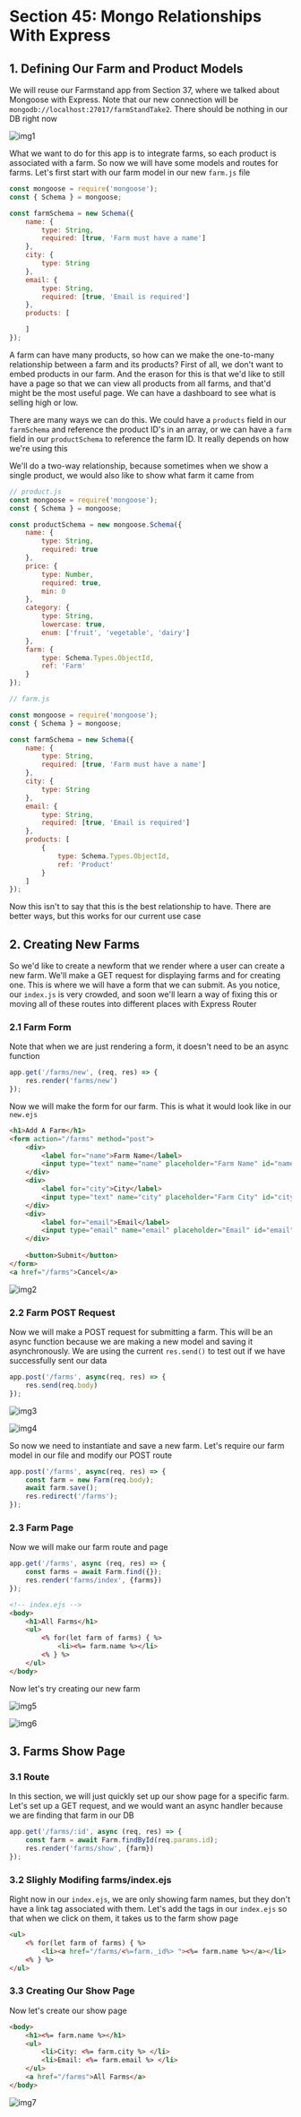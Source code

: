 # Section 45: Mongo Relationships With Express

## 1. Defining Our Farm and Product Models

We will reuse our Farmstand app from Section 37, where we talked about Mongoose with Express. Note that our new connection will be `mongodb://localhost:27017/farmStandTake2`. There should be nothing in our DB right now

![img1](https://github.com/Brian-E-Nguyen/Web-Dev-Bootcamp-2020/blob/45-Mongo-Relations-With-Express/45-Mongo-Relations-With-Express/img-for-notes/img1.jpg?raw=true)

What we want to do for this app is to integrate farms, so each product is associated with a farm. So now we will have some models and routes for farms. Let's first start with our farm model in our new `farm.js` file

```js
const mongoose = require('mongoose');
const { Schema } = mongoose;

const farmSchema = new Schema({
    name: {
        type: String,
        required: [true, 'Farm must have a name']
    },
    city: {
        type: String
    },
    email: {
        type: String,
        required: [true, 'Email is required']
    },
    products: [

    ]
});
```

A farm can have many products, so how can we make the one-to-many relationship between a farm and its products? First of all, we don't want to embed products in our farm. And the erason for this is that we'd like to still have a page so that we can view all products from all farms, and that'd might be the most useful page. We can have a dashboard to see what is selling high or low.

There are many ways we can do this. We could have a `products` field in our `farmSchema` and reference the product ID's in an array, or we can have a `farm` field in our `productSchema` to reference the farm ID. It really depends on how we're using this

We'll do a two-way relationship, because sometimes when we show a single product, we would also like to show what farm it came from

```js
// product.js
const mongoose = require('mongoose');
const { Schema } = mongoose;

const productSchema = new mongoose.Schema({
    name: {
        type: String,
        required: true
    },
    price: {
        type: Number,
        required: true,
        min: 0
    },
    category: {
        type: String,
        lowercase: true,
        enum: ['fruit', 'vegetable', 'dairy']
    },
    farm: {
        type: Schema.Types.ObjectId,
        ref: 'Farm'
    }
});
```

```js
// farm.js

const mongoose = require('mongoose');
const { Schema } = mongoose;

const farmSchema = new Schema({
    name: {
        type: String,
        required: [true, 'Farm must have a name']
    },
    city: {
        type: String
    },
    email: {
        type: String,
        required: [true, 'Email is required']
    },
    products: [
        {
            type: Schema.Types.ObjectId,
            ref: 'Product'
        }
    ]
});
```

Now this isn't to say that this is the best relationship to have. There are better ways, but this works for our current use case

## 2. Creating New Farms

So we'd like to create a newform that we render where a user can create a new farm. We'll make a GET request for displaying farms and for creating one. This is where we will have a form that we can submit. As you notice, our `index.js` is very crowded, and soon we'll learn a way of fixing this or moving all of these routes into different places with Express Router

### 2.1 Farm Form

Note that when we are just rendering a form, it doesn't need to be an async function

```js
app.get('/farms/new', (req, res) => {
    res.render('farms/new')
});
```

Now we will make the form for our farm. This is what it would look like in our `new.ejs`

```html
<h1>Add A Farm</h1>
<form action="/farms" method="post">
    <div>
        <label for="name">Farm Name</label>
        <input type="text" name="name" placeholder="Farm Name" id="name">
    </div>
    <div>
        <label for="city">City</label>
        <input type="text" name="city" placeholder="Farm City" id="city">
    </div>
    <div>
        <label for="email">Email</label>
        <input type="email" name="email" placeholder="Email" id="email">
    </div>
    
    <button>Submit</button>
</form>
<a href="/farms">Cancel</a>
```

![img2](https://github.com/Brian-E-Nguyen/Web-Dev-Bootcamp-2020/blob/45-Mongo-Relations-With-Express/45-Mongo-Relations-With-Express/img-for-notes/img2.jpg?raw=true)

### 2.2 Farm POST Request

Now we will make a POST request for submitting a farm. This will be an async function because we are making a new model and saving it asynchronously. We are using the current `res.send()` to test out if we have successfully sent our data

```js
app.post('/farms', async(req, res) => {
    res.send(req.body)
});
```

![img3](https://github.com/Brian-E-Nguyen/Web-Dev-Bootcamp-2020/blob/45-Mongo-Relations-With-Express/45-Mongo-Relations-With-Express/img-for-notes/img3.jpg?raw=true)

![img4](https://github.com/Brian-E-Nguyen/Web-Dev-Bootcamp-2020/blob/45-Mongo-Relations-With-Express/45-Mongo-Relations-With-Express/img-for-notes/img4.jpg?raw=true)


So now we need to instantiate and save a new farm. Let's require our farm model in our file and modify our POST route

```js
app.post('/farms', async(req, res) => {
    const farm = new Farm(req.body);
    await farm.save();
    res.redirect('/farms');
});
```

### 2.3 Farm Page

Now we will make our farm route and page

```js
app.get('/farms', async (req, res) => {
    const farms = await Farm.find({});
    res.render('farms/index', {farms})
});
```

```html
<!-- index.ejs -->
<body>
    <h1>All Farms</h1>
    <ul>
        <% for(let farm of farms) { %> 
            <li><%= farm.name %></li>
        <% } %>
    </ul>
</body>
```

Now let's try creating our new farm

![img5](https://github.com/Brian-E-Nguyen/Web-Dev-Bootcamp-2020/blob/45-Mongo-Relations-With-Express/45-Mongo-Relations-With-Express/img-for-notes/img5.jpg?raw=true)

![img6](https://github.com/Brian-E-Nguyen/Web-Dev-Bootcamp-2020/blob/45-Mongo-Relations-With-Express/45-Mongo-Relations-With-Express/img-for-notes/img6.jpg?raw=true)


## 3. Farms Show Page

### 3.1 Route

In this section, we will just quickly set up our show page for a specific farm. Let's set up a GET request, and we would want an async handler because we are finding that farm in our DB

```js
app.get('/farms/:id', async (req, res) => {
    const farm = await Farm.findById(req.params.id);
    res.render('farms/show', {farm})
});
```

### 3.2 Slighly Modifing farms/index.ejs

Right now in our `index.ejs`, we are only showing farm names, but they don't have a link tag associated with them. Let's add the tags in our `index.ejs` so that when we click on them, it takes us to the farm show page

```html
<ul>
    <% for(let farm of farms) { %> 
        <li><a href="/farms/<%=farm._id%> "><%= farm.name %></a></li>
    <% } %>
</ul>
```

### 3.3 Creating Our Show Page

Now let's create our show page

```html
<body>
    <h1><%= farm.name %></h1>
    <ul>
        <li>City: <%= farm.city %> </li>
        <li>Email: <%= farm.email %> </li>
    </ul>
    <a href="/farms">All Farms</a>
</body>
```

![img7](https://github.com/Brian-E-Nguyen/Web-Dev-Bootcamp-2020/blob/45-Mongo-Relations-With-Express/45-Mongo-Relations-With-Express/img-for-notes/img7.jpg?raw=true)
